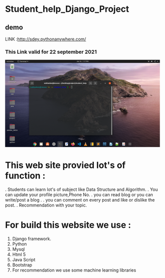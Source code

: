 # Student_help_Django_Project
## demo
LINK :http://sdey.pythonanywhere.com/ 
### This Link valid for 22 september 2021
[![Demo of this project](/screen.png)](https://www.youtube.com/watch?v=yzFBGJYIAhY)

# This web site provied lot's of function :

. Students can learn lot's of subject like Data Structure and Algorithm.
. You can update your profile picture,Phone No. 
. you can read blog or you can write/post a blog .
. you can comment on every post and like or dislike the post.
. Recommendation with your topic.

# For build this website we use :
1. Django framework.
2. Python 
3. Mysql
4. Html 5
5. Java Script
6. Bootstrap
7. For recommendation we use some machine learning libraries 
